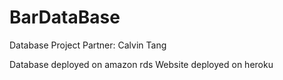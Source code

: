 # BarDataBase
Database Project 
Partner: Calvin Tang

Database deployed on amazon rds
Website deployed on heroku
